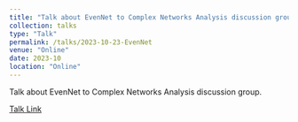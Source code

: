 ```yaml
---
title: "Talk about EvenNet to Complex Networks Analysis discussion group"
collection: talks
type: "Talk"
permalink: /talks/2023-10-23-EvenNet
venue: "Online"
date: 2023-10
location: "Online"
---
```


Talk about EvenNet to Complex Networks Analysis discussion group.

[Talk Link](https://www.iit.demokritos.gr/complex-networks-analysis-think-tank/)